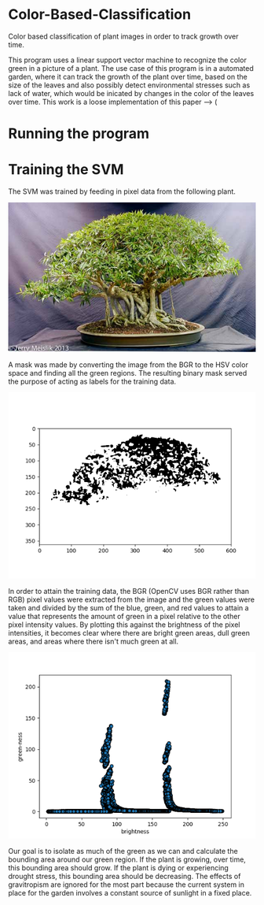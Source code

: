 # Color-Based-Classification
Color based classification of plant images in order to track growth over time.

This program uses a linear support vector machine to recognize the color green in a picture of a plant. The use case of this program is in a automated garden, where it can track the growth of the plant over time, based on the size of the leaves and also possibly detect environmental stresses such as lack of water, which would be inicated by changes in the color of the leaves over time. This work is a loose implementation of this paper --> (

# Running the program

# Training the SVM
The SVM was trained by feeding in pixel data from the following plant. 

![](https://github.com/rohin-dasari/Color-Based-Classification/blob/master/images/house_plant3.jpg)

A mask was made by converting the image from the BGR to the HSV color space and finding all the green regions. The resulting binary mask served the purpose of acting as labels for the training data. 

![](https://github.com/rohin-dasari/Color-Based-Classification/blob/master/images/Figure_2.png)

In order to attain the training data, the BGR (OpenCV uses BGR rather than RGB) pixel values were extracted from the image and the green values were taken and divided by the sum of the blue, green, and red values to attain a value that represents the amount of green in a pixel relative to the other pixel intensity values. By plotting this against the brightness of the pixel intensities, it becomes clear where there are bright green areas, dull green areas, and areas where there isn't much green at all. 

![](https://github.com/rohin-dasari/Color-Based-Classification/blob/master/images/Figure_1.png)

Our goal is to isolate as much of the green as we can and calculate the bounding area around our green region. If the plant is growing, over time, this bounding area should grow. If the plant is dying or experiencing drought stress, this bounding area should be decreasing. The effects of gravitropism are ignored for the most part because the current system in place for the garden involves a constant source of sunlight in a fixed place.  
